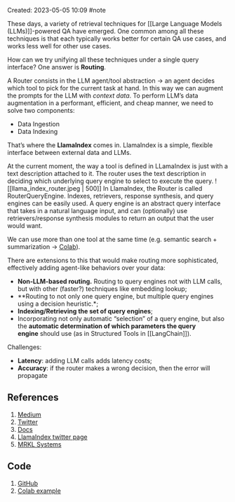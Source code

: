 Created: 2023-05-05 10:09
#note

These days, a variety of retrieval techniques for [[Large Language Models (LLMs)]]-powered QA have emerged. One common among all these techniques is that each typically works better for certain QA use cases, and works less well for other use cases.

How can we try unifying all these techniques under a single query interface?
One answer is **Routing**.

A Router consists in the LLM agent/tool abstraction -> an agent decides which tool to pick for the current task at hand. In this way we can augment the prompts for the LLM with *context data*.
To perform LLM’s data augmentation in a performant, efficient, and cheap manner, we need to solve two components:
-   Data Ingestion
-   Data Indexing

That’s where the **LlamaIndex** comes in. LlamaIndex is a simple, flexible interface between external data and LLMs.

At the current moment, the way a tool is defined in LLamaIndex is just with a text description attached to it. The router uses the text description in deciding which underlying query engine to select to execute the query.
![[llama_index_router.jpeg | 500]]
In LlamaIndex, the Router is called RouterQueryEngine.
Indexes, retrievers, response synthesis, and query engines can be easily used. 
A query engine is an abstract query interface that takes in a natural language input, and can (optionally) use retrievers/response synthesis modules to return an output that the user would want.

We can use more than one tool at the same time (e.g. semantic search + summarization -> [Colab](https://colab.research.google.com/drive/1Asq_obABBUxTqUPTGv8yFfCDqhC-ta4u?usp=sharing)).

There are extensions to this that would make routing more sophisticated, effectively adding agent-like behaviors over your data:
- **Non-LLM-based routing.** Routing to query engines not with LLM calls, but with other (faster?) techniques like embedding lookup;
- **Routing to not only one query engine, but multiple query engines using a decision heuristic.*;
- **Indexing/Retrieving the set of query engines**;
- Incorporating not only automatic “selection” of a query engine, but also the **automatic determination of which parameters the query engine** should use (as in Structured Tools in [[LangChain]]).

Challenges:
- **Latency**: adding LLM calls adds latency costs;
- **Accuracy**: if the router makes a wrong decision, then the error will propagate

## References
1. [Medium](https://medium.com/@jerryjliu98/unifying-llm-powered-qa-techniques-with-routing-abstractions-438e2499a0d0)
2. [Twitter](https://twitter.com/jerryjliu0/status/1653789212620230658?s=20)
3. [Docs](https://gpt-index.readthedocs.io/en/latest/)
4. [LlamaIndex twitter page](https://twitter.com/gpt_index)
5. [MRKL Systems](https://arxiv.org/pdf/2205.00445.pdf)

## Code
1. [GitHub](https://github.com/jerryjliu/llama_index)
2. [Colab example](https://colab.research.google.com/drive/1Asq_obABBUxTqUPTGv8yFfCDqhC-ta4u?usp=sharing)